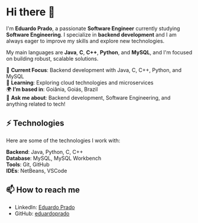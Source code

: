 # Hi there 👋

I'm **Eduardo Prado**, a passionate **Software Engineer** currently studying **Software Engineering**. I specialize in **backend development** and I am always eager to improve my skills and explore new technologies.

My main languages are **Java**, **C**, **C++**, **Python**, and **MySQL**, and I'm focused on building robust, scalable solutions.

🔭 **Current Focus**: Backend development with Java, C, C++, Python, and MySQL  
🌱 **Learning**: Exploring cloud technologies and microservices  
🌍 **I’m based in**: Goiânia, Goiás, Brazil  
💬 **Ask me about**: Backend development, Software Engineering, and anything related to tech!

## ⚡ Technologies

Here are some of the technologies I work with:

**Backend**: Java, Python, C, C++  
**Database**: MySQL, MySQL Workbench  
**Tools**: Git, GitHub  
**IDEs**: NetBeans, VSCode  

## 📫 How to reach me

- LinkedIn: [Eduardo Prado](https://www.linkedin.com/in/eduardo-prado-morais/)
- GitHub: [eduardoprado](https://github.com/eduardoprado)
